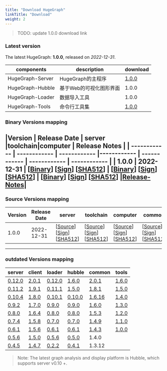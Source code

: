 ```yaml
---
title: "Download HugeGraph"
linkTitle: "Download"
weight: 2
---
```


> TODO: update 1.0.0 download link

### Latest version

The latest HugeGraph: **1.0.0**, released on _2022-12-31_.

| components       | description   | download                                                                                                         |
|------------------|---------------|------------------------------------------------------------------------------------------------------------------|
| HugeGraph-Server | HugeGraph的主程序 | [1.0.0](https://dist.apache.org/repos/dist/dev/incubator/hugegraph/1.0.0/apache-hugegraph-incubating-1.0.0.tar.gz)               |
| HugeGraph-Hubble | 基于Web的可视化图形界面 | 1.0.0  |
| HugeGraph-Loader | 数据导入工具        | 1.0.0 |
| HugeGraph-Tools  | 命令行工具集        | [1.0.0](https://dist.apache.org/repos/dist/dev/incubator/hugegraph/1.0.0/apache-hugegraph-toolchain-incubating-1.0.0.tar.gz)      |

### Binary Versions mapping
|Version   |  Release Date | server  |toolchain|computer   | Release Notes  |
| ------------ | ------------ | ------------ |------------ | ------------ | ------------ | ------------ |
| 1.0.0  | 2022-12-31  | [[Binary](https://dist.apache.org/repos/dist/dev/incubator/hugegraph/1.0.0/apache-hugegraph-incubating-1.0.0.tar.gz)] [[Sign](https://dist.apache.org/repos/dist/dev/incubator/hugegraph/1.0.0/apache-hugegraph-incubating-1.0.0.tar.gz.asc)] [[SHA512](https://dist.apache.org/repos/dist/dev/incubator/hugegraph/1.0.0/apache-hugegraph-incubating-1.0.0.tar.gz.sha512)]  | [[Binary](https://dist.apache.org/repos/dist/dev/incubator/hugegraph/1.0.0/apache-hugegraph-toolchain-incubating-1.0.0.tar.gz)] [[Sign](https://dist.apache.org/repos/dist/dev/incubator/hugegraph/1.0.0/apache-hugegraph-toolchain-incubating-1.0.0.tar.gz.asc)] [[SHA512](https://dist.apache.org/repos/dist/dev/incubator/hugegraph/1.0.0/apache-hugegraph-toolchain-incubating-1.0.0.tar.gz.sha512)]  |   [[Binary](https://dist.apache.org/repos/dist/dev/incubator/hugegraph/1.0.0/apache-hugegraph-computer-incubating-1.0.0.tar.gz)] [[Sign](https://dist.apache.org/repos/dist/dev/incubator/hugegraph/1.0.0/apache-hugegraph-computer-incubating-1.0.0.tar.gz.asc)] [[SHA512](https://dist.apache.org/repos/dist/dev/incubator/hugegraph/1.0.0/apache-hugegraph-computer-incubating-1.0.0.tar.gz.sha512)]    |[Release-Notes](/docs/changelog/hugegraph-1.0.0-release-notes/)|
---
### Source Versions mapping
|Version   |  Release Date | server  |toolchain|computer  |common  | Release Notes  |
| ------------ | ------------ | ------------ |------------ | ------------ | ------------ | ------------ |
| 1.0.0  | 2022-12-31  | [[Source](https://dist.apache.org/repos/dist/dev/incubator/hugegraph/1.0.0/apache-hugegraph-incubating-1.0.0-src.tar.gz)] [[Sign](https://dist.apache.org/repos/dist/dev/incubator/hugegraph/1.0.0/apache-hugegraph-incubating-1.0.0-src.tar.gz.asc)] [[SHA512](https://dist.apache.org/repos/dist/dev/incubator/hugegraph/1.0.0/apache-hugegraph-incubating-1.0.0-src.tar.gz.sha512)]  | [[Source](https://dist.apache.org/repos/dist/dev/incubator/hugegraph/1.0.0/apache-hugegraph-toolchain-incubating-1.0.0-src.tar.gz)] [[Sign](https://dist.apache.org/repos/dist/dev/incubator/hugegraph/1.0.0/apache-hugegraph-toolchain-incubating-1.0.0-src.tar.gz.asc)] [[SHA512](https://dist.apache.org/repos/dist/dev/incubator/hugegraph/1.0.0/apache-hugegraph-toolchain-incubating-1.0.0-src.tar.gz.sha512)]  |   [[Source](https://dist.apache.org/repos/dist/dev/incubator/hugegraph/1.0.0/apache-hugegraph-computer-incubating-1.0.0-src.tar.gz)] [[Sign](https://dist.apache.org/repos/dist/dev/incubator/hugegraph/1.0.0/apache-hugegraph-computer-incubating-1.0.0-src.tar.gz.asc)] [[SHA512](https://dist.apache.org/repos/dist/dev/incubator/hugegraph/1.0.0/apache-hugegraph-computer-incubating-1.0.0-src.tar.gz.sha512)]   |  [[Source](https://dist.apache.org/repos/dist/dev/incubator/hugegraph/1.0.0/apache-hugegraph-commons-incubating-1.0.0-src.tar.gz)] [[Sign](https://dist.apache.org/repos/dist/dev/incubator/hugegraph/1.0.0/apache-hugegraph-commons-incubating-1.0.0-src.tar.gz.asc)] [[SHA512](https://dist.apache.org/repos/dist/dev/incubator/hugegraph/1.0.0/apache-hugegraph-commons-incubating-1.0.0-src.tar.gz.sha512)]   |[Release-Notes](/docs/changelog/hugegraph-1.0.0-release-notes/)|
---
### outdated Versions mapping

| server                                                                                             | client                                                                                 | loader                                                                                                           | hubble                                                                                                             | common                                                                                   | tools                                                                                                       |
|----------------------------------------------------------------------------------------------------|----------------------------------------------------------------------------------------|------------------------------------------------------------------------------------------------------------------|--------------------------------------------------------------------------------------------------------------------|------------------------------------------------------------------------------------------|-------------------------------------------------------------------------------------------------------------|
| [0.12.0](https://github.com/hugegraph/hugegraph/releases/download/v0.12.0/hugegraph-0.12.0.tar.gz) | [2.0.1](https://mvnrepository.com/artifact/com.baidu.hugegraph/hugegraph-client/2.0.1) | [0.12.0](https://github.com/hugegraph/hugegraph-loader/releases/download/v0.12.0/hugegraph-loader-0.12.0.tar.gz) | [1.6.0](https://github.com/hugegraph/hugegraph-hubble/releases/download/v1.6.0/hugegraph-hubble-1.6.0.tar.gz)      | [2.0.1](https://mvnrepository.com/artifact/com.baidu.hugegraph/hugegraph-common/2.0.1)   | [1.6.0](https://github.com/hugegraph/hugegraph-tools/releases/download/v1.6.0/hugegraph-tools-1.6.0.tar.gz) |
| [0.11.2](https://github.com/hugegraph/hugegraph/releases/download/v0.11.2/hugegraph-0.11.2.tar.gz) | [1.9.1](https://mvnrepository.com/artifact/com.baidu.hugegraph/hugegraph-client/1.9.1) | [0.11.1](https://github.com/hugegraph/hugegraph-loader/releases/download/v0.11.1/hugegraph-loader-0.11.1.tar.gz) | [1.5.0](https://github.com/hugegraph/hugegraph-hubble/releases/download/v1.5.0/hugegraph-hubble-1.5.0.tar.gz)      | [1.8.1](https://mvnrepository.com/artifact/com.baidu.hugegraph/hugegraph-common/1.8.1)   | [1.5.0](https://github.com/hugegraph/hugegraph-tools/releases/download/v1.5.0/hugegraph-tools-1.5.0.tar.gz) |
| [0.10.4](https://github.com/hugegraph/hugegraph/releases/download/v0.10.4/hugegraph-0.10.4.tar.gz) | [1.8.0](https://mvnrepository.com/artifact/com.baidu.hugegraph/hugegraph-client/1.8.0) | [0.10.1](https://github.com/hugegraph/hugegraph-loader/releases/download/v0.10.1/hugegraph-loader-0.10.1.tar.gz) | [0.10.0](https://github.com/hugegraph/hugegraph-studio/releases/download/v0.10.0/hugegraph-studio-0.10.0.tar.gz)   | [1.6.16](https://mvnrepository.com/artifact/com.baidu.hugegraph/hugegraph-common/1.6.16) | [1.4.0](https://github.com/hugegraph/hugegraph-tools/releases/download/v1.4.0/hugegraph-tools-1.4.0.tar.gz) |
| [0.9.2](https://github.com/hugegraph/hugegraph/releases/download/v0.9.2/hugegraph-0.9.2.tar.gz)    | [1.7.0](https://mvnrepository.com/artifact/com.baidu.hugegraph/hugegraph-client/1.7.0) | [0.9.0](https://github.com/hugegraph/hugegraph-loader/releases/download/v0.9.0/hugegraph-loader-0.9.0.tar.gz)    | [0.9.0](https://github.com/hugegraph/hugegraph-studio/releases/download/v0.9.0/hugegraph-studio-0.9.0.tar.gz)      | [1.6.0](https://mvnrepository.com/artifact/com.baidu.hugegraph/hugegraph-common/1.6.0)   | [1.3.0](https://github.com/hugegraph/hugegraph-tools/releases/download/v1.3.0/hugegraph-tools-1.3.0.tar.gz) |
| [0.8.0](https://github.com/hugegraph/hugegraph/releases/download/v0.8.0/hugegraph-0.8.0.tar.gz)    | [1.6.4](https://mvnrepository.com/artifact/com.baidu.hugegraph/hugegraph-client/1.6.4) | [0.8.0](https://github.com/hugegraph/hugegraph-loader/releases/download/v0.8.0/hugegraph-loader-0.8.0.tar.gz)    | [0.8.0](https://github.com/hugegraph/hugegraph-studio/releases/download/v0.8.0/hugegraph-studio-0.8.0.tar.gz)      | [1.5.3](https://mvnrepository.com/artifact/com.baidu.hugegraph/hugegraph-common/1.5.3)   | [1.2.0](https://github.com/hugegraph/hugegraph-tools/releases/download/v1.2.0/hugegraph-tools-1.2.0.tar.gz) |
| [0.7.4](https://github.com/hugegraph/hugegraph/releases/download/v0.7.4/hugegraph-0.7.4.tar.gz)    | [1.5.8](https://mvnrepository.com/artifact/com.baidu.hugegraph/hugegraph-client/1.5.8) | [0.7.0](https://github.com/hugegraph/hugegraph-loader/releases/download/v0.7.0/hugegraph-loader-0.7.0.tar.gz)    | [0.7.0](https://github.com/hugegraph/hugegraph-studio/releases/download/v0.7.0/hugegraph-studio-0.7.0.tar.gz)      | [1.4.9](https://mvnrepository.com/artifact/com.baidu.hugegraph/hugegraph-common/1.4.9)   | [1.1.0](https://github.com/hugegraph/hugegraph-tools/releases/download/v1.1.0/hugegraph-tools-1.1.0.tar.gz) |
| [0.6.1](https://github.com/hugegraph/hugegraph/releases/download/v0.6.1/hugegraph-0.6.1.tar.gz)    | [1.5.6](https://mvnrepository.com/artifact/com.baidu.hugegraph/hugegraph-client/1.5.6) | [0.6.1](https://github.com/hugegraph/hugegraph-loader/releases/download/v0.6.1/hugegraph-loader-0.6.1.tar.gz)    | [0.6.1](https://github.com/hugegraph/hugegraph-studio/releases/download/v0.6.1/hugegraph-studio-0.6.1.tar.gz)      | [1.4.3](https://mvnrepository.com/artifact/com.baidu.hugegraph/hugegraph-common/1.4.3)   | [1.0.0](https://github.com/hugegraph/hugegraph-tools/releases/download/v1.0.0/hugegraph-tools-1.0.0.tar.gz) |
| [0.5.6](https://hugegraph.github.io/hugegraph-downloads/hugegraph-release-0.5.6-SNAPSHOT.tar.gz)   | [1.5.0](https://mvnrepository.com/artifact/com.baidu.hugegraph/hugegraph-client/1.5.0) | [0.5.6](https://hugegraph.github.io/hugegraph-downloads/hugegraph-loader/hugegraph-loader-0.5.6-bin.tar.gz)      | [0.5.0](https://hugegraph.github.io/hugegraph-downloads/hugegraph-studio/hugestudio-release-0.5.0-SNAPSHOT.tar.gz) | 1.4.0                                                                                    |                                                                                                             |
| [0.4.5](https://hugegraph.github.io/hugegraph-downloads/hugegraph-release-0.4.5-SNAPSHOT.tar.gz)   | [1.4.7](https://mvnrepository.com/artifact/com.baidu.hugegraph/hugegraph-client/1.4.7) | [0.2.2](https://hugegraph.github.io/hugegraph-downloads/hugegraph-loader/hugegraph-loader-0.2.2-bin.tar.gz)      | [0.4.1](https://hugegraph.github.io/hugegraph-downloads/hugegraph-studio/hugestudio-release-0.4.1-SNAPSHOT.tar.gz) | 1.3.12                                                                                   |                                                                                                             |

> Note: The latest graph analysis and display platform is Hubble, which supports server v0.10 +.

